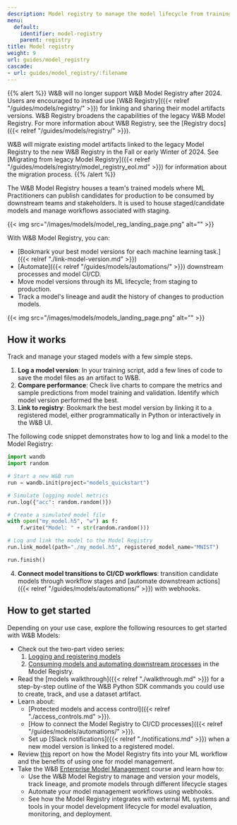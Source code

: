 ```yaml
---
description: Model registry to manage the model lifecycle from training to production
menu:
  default:
    identifier: model-registry
    parent: registry
title: Model registry
weight: 9
url: guides/model_registry
cascade:
- url: guides/model_registry/:filename
---
```


{{% alert %}}
W&B will no longer support W&B Model Registry after 2024. Users are encouraged to instead use [W&B Registry]({{< relref "/guides/models/registry/" >}}) for linking and sharing their model artifacts versions. W&B Registry broadens the capabilities of the legacy W&B Model Registry. For more information about W&B Registry, see the [Registry docs]({{< relref "/guides/models/registry/" >}}).


W&B will migrate existing model artifacts linked to the legacy Model Registry to the new W&B Registry in the Fall or early Winter of 2024. See [Migrating from legacy Model Registry]({{< relref "/guides/models/registry/model_registry_eol.md" >}}) for information about the migration process.
{{% /alert %}}

The W&B Model Registry houses a team's trained models where ML Practitioners can publish candidates for production to be consumed by downstream teams and stakeholders. It is used to house staged/candidate models and manage workflows associated with staging.

{{< img src="/images/models/model_reg_landing_page.png" alt="" >}}

With W&B Model Registry, you can:

* [Bookmark your best model versions for each machine learning task.]({{< relref "./link-model-version.md" >}})
* [Automate]({{< relref "/guides/models/automations/" >}}) downstream processes and model CI/CD.
* Move model versions through its ML lifecycle; from staging to production.
* Track a model's lineage and audit the history of changes to production models.

{{< img src="/images/models/models_landing_page.png" alt="" >}}

## How it works
Track and manage your staged models with a few simple steps.

1. **Log a model version**: In your training script, add a few lines of code to save the model files as an artifact to W&B. 
2. **Compare performance**: Check live charts to compare the metrics and sample predictions from model training and validation. Identify which model version performed the best.
3. **Link to registry**: Bookmark the best model version by linking it to a registered model, either programmatically in Python or interactively in the W&B UI.

The following code snippet demonstrates how to log and link a model to the Model Registry:

```python showLineNumbers
import wandb
import random

# Start a new W&B run
run = wandb.init(project="models_quickstart")

# Simulate logging model metrics
run.log({"acc": random.random()})

# Create a simulated model file
with open("my_model.h5", "w") as f:
    f.write("Model: " + str(random.random()))

# Log and link the model to the Model Registry
run.link_model(path="./my_model.h5", registered_model_name="MNIST")

run.finish()
```

4. **Connect model transitions to CI/CD workflows**: transition candidate models through workflow stages and [automate downstream actions]({{< relref "/guides/models/automations/" >}}) with webhooks.


## How to get started
Depending on your use case, explore the following resources to get started with W&B Models:

* Check out the two-part video series:
  1. [Logging and registering models](https://www.youtube.com/watch?si=MV7nc6v-pYwDyS-3&v=ZYipBwBeSKE&feature=youtu.be)
  2. [Consuming models and automating downstream processes](https://www.youtube.com/watch?v=8PFCrDSeHzw) in the Model Registry.
* Read the [models walkthrough]({{< relref "./walkthrough.md" >}}) for a step-by-step outline of the W&B Python SDK commands you could use to create, track, and use a dataset artifact.
* Learn about:
   * [Protected models and access control]({{< relref "./access_controls.md" >}}).
   * [How to connect the Model Registry to CI/CD processes]({{< relref "/guides/models/automations/" >}}).
   * Set up [Slack notifications]({{< relref "./notifications.md" >}}) when a new model version is linked to a registered model.
* Review [this](https://wandb.ai/wandb_fc/model-registry-reports/reports/What-is-an-ML-Model-Registry---Vmlldzo1MTE5MjYx) report on how the Model Registry fits into your ML workflow and the benefits of using one for model management. 
* Take the W&B [Enterprise Model Management](https://www.wandb.courses/courses/enterprise-model-management) course and learn how to:
  * Use the W&B Model Registry to manage and version your models, track lineage, and promote models through different lifecycle stages
  * Automate your model management workflows using webhooks.
  * See how the Model Registry integrates with external ML systems and tools in your model development lifecycle for model evaluation, monitoring, and deployment.